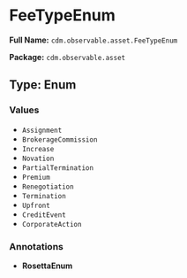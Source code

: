 # FeeTypeEnum

**Full Name:** `cdm.observable.asset.FeeTypeEnum`

**Package:** `cdm.observable.asset`

## Type: Enum

### Values

- `Assignment`
- `BrokerageCommission`
- `Increase`
- `Novation`
- `PartialTermination`
- `Premium`
- `Renegotiation`
- `Termination`
- `Upfront`
- `CreditEvent`
- `CorporateAction`
### Annotations

- **RosettaEnum**

